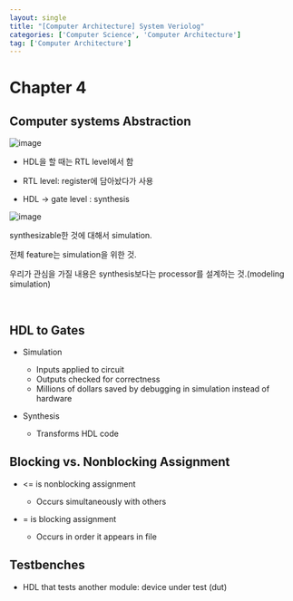 ```yaml
---
layout: single
title: "[Computer Architecture] System Veriolog"
categories: ['Computer Science', 'Computer Architecture']
tag: ['Computer Architecture']
---
```




# Chapter 4

## Computer systems Abstraction

![image](https://user-images.githubusercontent.com/79521972/161673342-499c3aac-93a2-4210-8c59-95d18345ed8e.png)



- HDL을 할 때는 RTL level에서 함

- RTL level: register에 담아놨다가 사용

- HDL -> gate level : synthesis



![image](https://user-images.githubusercontent.com/79521972/161673627-d11b3b14-434a-451f-b566-a31f4c79547b.png)

synthesizable한 것에 대해서 simulation.

전체 feature는 simulation을 위한 것.



우리가 관심을 가질 내용은 synthesis보다는 processor를 설계하는 것.(modeling simulation)



<br>



## HDL to Gates

- Simulation
  - Inputs applied to circuit
  - Outputs checked for correctness
  - Millions of dollars saved by debugging in simulation instead of hardware



- Synthesis
  - Transforms HDL code







## Blocking vs. Nonblocking Assignment

- <= is nonblocking assignment
  - Occurs simultaneously with others

- = is blocking assignment
  - Occurs in order it appears in file





## Testbenches

- HDL that tests another module: device under test (dut)








































